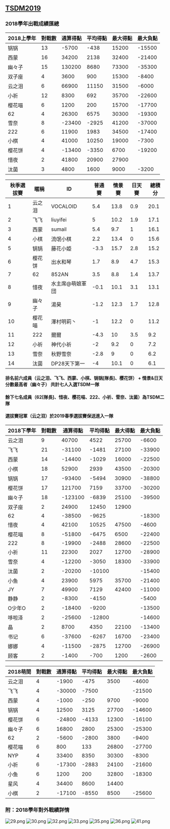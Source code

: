 ## [TSDM2019](tsdm2019.md)

### 2018學年出戰成績匯總

2018上學年|對戰數|通算得點|平均得點|最大得點|最大負點
-|-|-|-|-|-
锅锅|13|-5700|-438|15200|-15500
西蒙|16|34200|2138|32400|-21400
幽々子|15|130200|8680|73300|-35300
双子座 |4|3600|900|15300|-8400
云之泪|6|66900|11150|31500|-6000
小祈|12|8300|692|35700|-22600
樱花喵|6|1200|200|15700|-17700
62|4|26300|6575|30300|-19300
雪奈|8|-23400|-2925|41200|-37000
222|6|11900|1983|34500|-17400
小棋|4|41000|10250|19000|-7300
樱花饼|4|-13400|-3350|6700|-19200
惜夜|2|41800|20900|27900|
汰菌|3|4800|1600|9000|-3200

秋季選拔賽|暱稱|ID|普通賽|情景賽|日天賽|總積分
-|-|-|-|-|-|-
1|云之泪|VOCALOID|5.4|13.8|0.9|20.1
2|飞飞|liuyifei|5|10.2|1.9|17.1
3|西蒙|sumail|5.4|9.7|1|16.1
4|小棋|流氓小棋|2.2|13.4|0|15.6
5|锅锅|藤花小姫|-3.3|15.7|2.8|15.2
6|樱花饼|出水和琴|1.7|8.9|4.7|15.3
7|62|852AN|3.5|8.8|1.4|13.7
8|惜夜|水主席@萌娘軍団|-0.1|10.1|3.1|13.1
9|幽々子|湯昊|-1.2|12.3|1.7|12.8
10|樱花喵|澤村明莉丶|-1|12.2|0|11.2
11|222|爾爾|-4.3|10|3.5|9.2
12|小祈|神代小祈|-2|9.2|0|7.2
13|雪奈|秋野雪奈|-2.8|9|0|6.2
14|汰菌|DP28天下第一|-4|10.1|0|6.1

#### 排名前六成員（云之泪、飞飞、西蒙、小棋、锅锅[隊長]、樱花饼） + 情景&日天分數最高者（幽々子） 共計七人入選TSDM一隊
#### 餘下七名成員（62[隊長]、惜夜、樱花喵、222、小祈、雪奈、汰菌）為TSDM二隊
#### 選拔賽冠軍（云之泪）於2019春季選拔賽保送進入一隊

2018下學年|對戰數|通算得點|平均得點|最大得點|最大負點
-|-|-|-|-|-
云之泪|9|40700|4522|25700|-6600
飞飞|21|-31100|-1481|27100|-33900
西蒙|14|-14400|-1029|16000|-22500
小棋|18|52900|2939|43500|-20300
锅锅|17|-93400|-5494|30900|-38800
樱花饼|17|121700|7159|33700|-30200
幽々子|18|-123100|-6839|25100|-39500
双子座|2|24900|12450|12900|
62|4|-38500|-9625||-18300
惜夜|4|42100|10525|47500|-4600
樱花喵|8|-51800|-6475|6500|-22400
222|8|-19900|-2488|28600|-22500
小祈|11|22300|2027|12700|-28900
雪奈|4|-12200|-3050|18300|-33900
汰菌|2|-20200|-10100||-15400
小鱼|4|23900|5975|35700|-21400
JY|7|49900|7129|42400|-11000
静静|2|-8300|-4150||-5400
O少年O|2|-18400|-9200||-13500
哆啦泽|2|-25600|-12800||-14600
晶|2|8700|4350|22100|-13400
书记|6|-37600|-6267|16700|-23400
娜娜|4|-11500|-2875|12700|-26900
顾客|2|-1400|-700|1200|-2600

2018萌間|對戰數|通算得點|平均得點|最大得點|最大負點
-|-|-|-|-|-
云之泪|4|-1900|-475|3500|-4600
飞飞|4|-30000|-7500||-21500
西蒙|4|-1000|-250|9700|-9000
锅锅|4|12500|3125|27700|-14600
樱花饼|6|-24800|-4133|12300|-16100
幽々子|6|16800|2800|25300|-25300
62|2|-5600|-2800|3800|-9400
樱花喵|6|800|133|26800|-27700
NYP|4|33400|8350|30300|-8300
小祈|6|-17300|-2883|24100|-21600
小鱼|6|1200|200|32800|-18300
星风|4|34400|8600|14400|
小棋|2|-17100|-8550|8500|-25600

### 附：2018學年對外戰績詳情
![29.png](https://www.z4a.net/images/2019/03/15/29.png)
![30.png](https://www.z4a.net/images/2019/03/15/30.png)
![32.png](https://www.z4a.net/images/2019/03/15/32.png)
![33.png](https://www.z4a.net/images/2019/03/15/33.png)
![35.png](https://www.z4a.net/images/2019/03/15/35.png)
![36.png](https://www.z4a.net/images/2019/03/15/36.png)
![41.png](https://www.z4a.net/images/2019/03/15/41.png)
